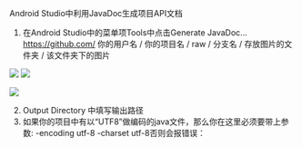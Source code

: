 Android Studio中利用JavaDoc生成项目API文档
1. 在Android Studio中的菜单项Tools中点击Generate JavaDoc...
 https://github.com/ 你的用户名 / 你的项目名 / raw / 分支名 / 存放图片的文件夹 / 该文件夹下的图片


![](https://github.com/guodongxiaren/ImageCache/raw/master/Logo/foryou.gif)
![](https://github.com/yangyankai/IDE/edit/master/Android%20studio%20JavaDoc.md/raw/java1.jpg)

![](https://github.com/yangyankai/IDE/edit/master/Android%20studio%20JavaDoc.md/raw/java2.jpg)


2. Output Directory 中填写输出路径
3. 如果你的项目中有以“UTF8”做编码的java文件，那么你在这里必须要带上参数: -encoding utf-8 -charset utf-8否则会报错误：
 
